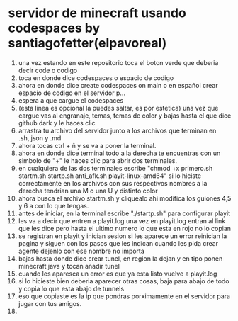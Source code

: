 # servidor de minecraft usando codespaces by santiagofetter(elpavoreal)
1) una vez estando en este repositorio toca el boton verde que deberia decir code o codigo
2) toca en donde dice codespaces o espacio de codigo
3) ahora en donde dice create codespaces on main o en español crear espacio de codigo en el servidor p...
4) espera a que cargue el codespaces
5) (esta linea es opcional la puedes saltar, es por estetica) una vez que cargue vas al engranaje, temas, temas de color y bajas hasta el que dice github dark y le haces clic
6) arrastra tu archivo del servidor junto a los archivos que terminan en .sh,.json y .md
7) ahora tocas ctrl + ñ y se va a poner la terminal.
8) ahora en donde dice terminal todo a la derecha  te encuentras con un simbolo de "+" le haces clic para abrir dos terminales.
9) en cualquiera de las dos terminales escribe "chmod +x primero.sh startm.sh startp.sh anti_afk.sh playit-linux-amd64" si lo hiciste correctamente en los archivos con sus respectivos nombres a la derecha tendrian una M o una U y distinto color
10) ahora busca el archivo startm.sh y cliquealo ahi modifica los guiones 4,5 y 6 a con lo que tengas.
11) antes de iniciar, en la terminal escribe "./startp.sh" para configurar playit
12) les va a decir que entren a playit.log una vez en playit.log entran al link que les dice pero hasta el ultimo numero lo que esta en rojo no lo copian
13) se registran en playit y inician sesion si les aparece un error reinician la pagina y siguen con los pasos que les indican cuando les pida crear agente dejenlo con ese nombre no importa
14) bajas hasta donde dice crear tunel, en region la dejan y en tipo ponen minecraft java y tocan añadir tunel
15) cuando les aparesca un error es que ya esta listo vuelve a playit.log
16) si lo hicieste bien deberia aparecer otras cosas, baja para abajo de todo y copia lo que esta abajo de tunnels
17) eso que copiaste es la ip que pondras porximamente en el servidor para jugar con tus amigos.
18) 

